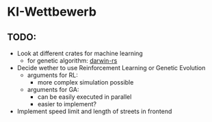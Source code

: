 # KI-Wettbewerb

## TODO:

* Look at different crates for machine learning
    * for genetic algorithm: [darwin-rs](https://rustrepo.com/repo/willi-kappler-darwin-rs-rust-machine-learning)
* Decide wether to use Reinforcement Learning or Genetic Evolution
    * arguments for RL: 
        - more complex simulation possible
    * arguments for GA:
        - can be easily executed in parallel
        - easier to implement?
* Implement speed limit and length of streets in frontend
